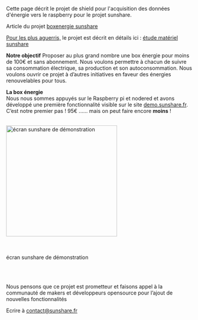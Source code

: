 
Cette page décrit le projet de shield pour l'acquisition des données d'énergie vers le raspberry pour le projet sunshare.

Article du projet <a href="https://boxenergie.sunshare.fr" target="_blank">boxenergie sunshare</a><br>

<u>Pour les plus aguerris,</u> le projet est décrit en détails ici : <a href="https://pad.lamyne.org/s/H1AyUjmI7#" target="_blank">étude matériel sunshare</a><br>

 <b>Notre objectif</b>
   		 Proposer au plus grand nombre une box énergie pour moins de 100€ et sans abonnement.
          Nous voulons permettre à chacun de suivre sa consommation électrique, sa production et son autoconsommation. 
          Nous voulons ouvrir ce projet à d’autres initiatives en faveur des énergies renouvelables pour tous.
          
  <b>La box énergie</b>
          <br>
          Nous nous sommes appuyés sur le Raspberry pi et nodered et avons développé une première fonctionnalité visible sur 
          le site <a href="http://demo.sunshare.fr/" target="_blank" >demo.sunshare.fr</a>. 
          C’est notre premier pas ! 95€ ...... mais on peut faire encore <b>moins</b> !<br>
          <br>
          
   <a href=http://sunshare.fr/assets/images/ShieldSunShare2.png target="_blank"><img src="http://sunshare.fr/assets/images/ShieldSunShare2.png"
                alt="écran sunshare de démonstration" width="300"></a>
              <br><p><br><br>écran sunshare de démonstration</p>
           <br> <br>
           
 Nous pensons que ce projet est prometteur et faisons appel à la communauté de makers et développeurs opensource pour l’ajout de nouvelles fonctionnalités
 
  <p> Ecrire à <a href="mailto:contact@sunshare.fr/">contact@sunshare.fr</a><br><br>
</p>
